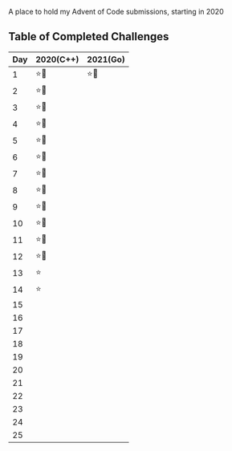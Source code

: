 A place to hold my Advent of Code submissions, starting in 2020

## Table of Completed Challenges

|Day|2020(C++)|2021(Go)|
|---|---------|--------|
|1|:star::star2:|:star::star2:|
|2|:star::star2:||
|3|:star::star2:||
|4|:star::star2:||
|5|:star::star2:||
|6|:star::star2:||
|7|:star::star2:||
|8|:star::star2:||
|9|:star::star2:||
|10|:star::star2:||
|11|:star::star2:||
|12|:star::star2:||
|13|:star:||
|14|:star:||
|15|||
|16|||
|17|||
|18|||
|19|||
|20|||
|21|||
|22|||
|23|||
|24|||
|25|||